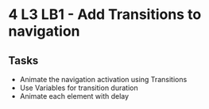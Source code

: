 # 4 L3 LB1 - Add Transitions to navigation

## Tasks
- Animate the navigation activation using Transitions
- Use Variables for transition duration
- Animate each element with delay
